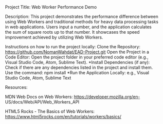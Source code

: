 
Project Title: Web Worker Performance Demo

Description:
This project demonstrates the performance difference between using Web Workers and traditional methods for heavy data processing tasks in web applications. Users input a number, and the application calculates the sum of square roots up to that number. It showcases the speed improvement achieved by utilizing Web Workers.

Instructions on how to run the project locally: Clone the Repository: https://github.com/NomanWahdat/EAD-Project.git Open the Project in a Code Editor: Open the project folder in your preferred code editor (e.g., Visual Studio Code, Atom, Sublime Text). *Install Dependencies (if any): Check if there are any dependencies listed in the project and install them. Use the command: npm install *Run the Application Locally: e.g., Visual Studio Code, Atom, Sublime Text

Resources:

MDN Web Docs on Web Workers: https://developer.mozilla.org/en-
US/docs/Web/API/Web_Workers_API

HTML5 Rocks - The Basics of Web Workers:
https://www.html5rocks.com/en/tutorials/workers/basics/
